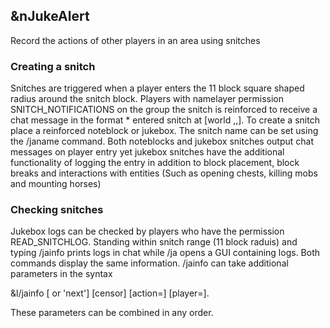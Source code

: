 ## &nJukeAlert

Record the actions of other players in an area using snitches

### Creating a snitch

Snitches are triggered when a player enters the 11 block square shaped radius around 
the snitch block. Players with namelayer permission SNITCH_NOTIFICATIONS on the group
the snitch is reinforced to receive a chat message in the format * <player> entered 
snitch at <snitch name> [world <x>,<y>,<z>]. To create a snitch place a reinforced 
noteblock or jukebox. The snitch name can be set using the /janame <name> command. 
Both noteblocks and jukebox snitches output chat messages on player entry yet jukebox 
snitches have the additional functionality of logging the entry in addition to block 
placement, block breaks and interactions with entities (Such as opening chests, killing
mobs and mounting horses)
  
### Checking snitches
  
Jukebox logs can be checked by players who have the permission READ_SNITCHLOG. Standing 
within snitch range (11 block raduis) and typing /jainfo prints logs in chat while /ja 
opens a GUI containing logs. Both commands display the same information. /jainfo can take 
additional parameters in the syntax 
  
&l/jainfo [<page number> or 'next'] [censor] [action=<action type>] [player=<username>]. 
  
These parameters can be combined in any order. 
